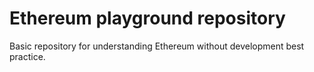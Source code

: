 # Ethereum playground repository

Basic repository for understanding Ethereum without development best practice.
 
